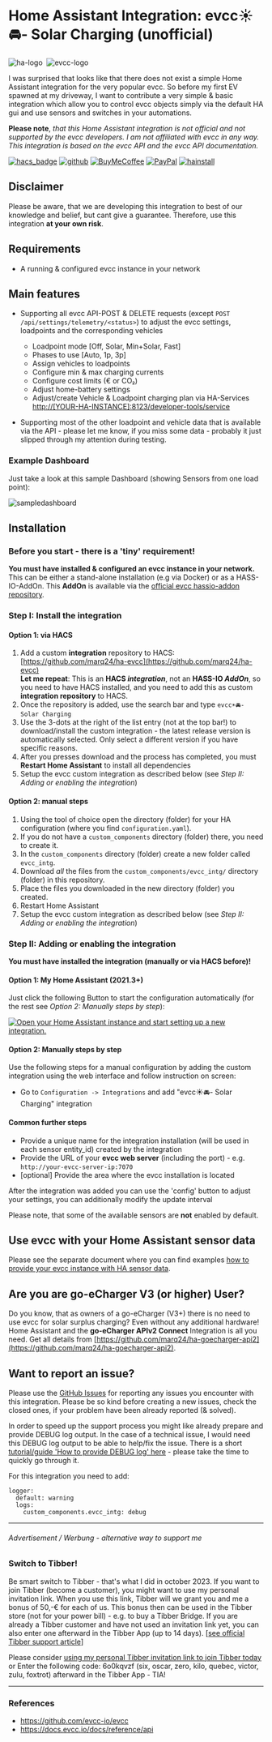 # Home Assistant Integration: __evcc☀️🚘- Solar Charging__ (unofficial)

![ha-logo](https://github.com/marq24/ha-evcc/raw/main/logo-ha.png)&nbsp;&nbsp;![evcc-logo](https://github.com/marq24/ha-evcc/raw/main/logo.png)

I was surprised that looks like that there does not exist a simple Home Assistant integration for the very popular evcc. So before my first EV spawned at my driveway, I want to contribute a very simple & basic integration which allow you to control evcc objects simply via the default HA gui and use sensors and switches in your automations.

__Please note__, _that this Home Assistant integration is not official and not supported by the evcc developers. I am not affiliated with evcc in any way. This integration is based on the evcc API and the evcc API documentation._

[![hacs_badge][hacsbadge]][hacs] [![github][ghsbadge]][ghs] [![BuyMeCoffee][buymecoffeebadge]][buymecoffee] [![PayPal][paypalbadge]][paypal] [![hainstall][hainstallbadge]][hainstall]

## Disclaimer

Please be aware, that we are developing this integration to best of our knowledge and belief, but cant give a guarantee. Therefore, use this integration **at your own risk**.

## Requirements

- A running & configured evcc instance in your network

## Main features

- Supporting all evcc API-POST & DELETE requests (except `POST /api/settings/telemetry/<status>`) to adjust the evcc settings, loadpoints and the corresponding vehicles
  - Loadpoint mode [Off, Solar, Min+Solar, Fast]
  - Phases to use [Auto, 1p, 3p]
  - Assign vehicles to loadpoints
  - Configure min & max charging currents
  - Configure cost limits (€ or CO₂)
  - Adjust home-battery settings
  - Adjust/create Vehicle & Loadpoint charging plan via HA-Services [http://[YOUR-HA-INSTANCE]:8123/developer-tools/service](http://[YOUR-HA-INSTANCE]:8123/developer-tools/service)
  
- Supporting most of the other loadpoint and vehicle data that is available via the API - please let me know, if you miss some data - probably it just slipped through my attention during testing.

### Example Dashboard

Just take a look at this sample Dashboard (showing Sensors from one load point):

![sampledashboard](https://github.com/marq24/ha-evcc/raw/main/sample-dashboard.png)

## Installation

### Before you start - there is a 'tiny' requirement!

**You must have installed & configured an evcc instance in your network.** This can be either a stand-alone installation (e.g via Docker) or as a HASS-IO-AddOn. This __AddOn__ is available via the [official evcc hassio-addon repository](https://github.com/evcc-io/hassio-addon).

### Step I: Install the integration

#### Option 1: via HACS

1. Add a custom **integration** repository to HACS: [https://github.com/marq24/ha-evcc](https://github.com/marq24/ha-evcc)<br/>**Let me repeat**: This is an **HACS _integration_**, not an **HASS-IO _AddOn_**, so you need to have HACS installed, and you need to add this as custom **integration repository** to HACS.
2. Once the repository is added, use the search bar and type `evcc☀️🚘- Solar Charging`
3. Use the 3-dots at the right of the list entry (not at the top bar!) to download/install the custom integration - the latest release version is automatically selected. Only select a different version if you have specific reasons.
4. After you presses download and the process has completed, you must __Restart Home Assistant__ to install all dependencies
5. Setup the evcc custom integration as described below (see _Step II: Adding or enabling the integration_)

  <!--1. In HACS Store, search for [***marq24/ha-evcc***]-->

#### Option 2: manual steps

1. Using the tool of choice open the directory (folder) for your HA configuration (where you find `configuration.yaml`).
2. If you do not have a `custom_components` directory (folder) there, you need to create it.
3. In the `custom_components` directory (folder) create a new folder called `evcc_intg`.
4. Download _all_ the files from the `custom_components/evcc_intg/` directory (folder) in this repository.
5. Place the files you downloaded in the new directory (folder) you created.
6. Restart Home Assistant
7. Setup the evcc custom integration as described below (see _Step II: Adding or enabling the integration_)

### Step II: Adding or enabling the integration

__You must have installed the integration (manually or via HACS before)!__

#### Option 1: My Home Assistant (2021.3+)

Just click the following Button to start the configuration automatically (for the rest see _Option 2: Manually steps by step_):

[![Open your Home Assistant instance and start setting up a new integration.](https://my.home-assistant.io/badges/config_flow_start.svg)](https://my.home-assistant.io/redirect/config_flow_start/?domain=evcc_intg)

#### Option 2: Manually steps by step

Use the following steps for a manual configuration by adding the custom integration using the web interface and follow instruction on screen:

- Go to `Configuration -> Integrations` and add "evcc☀️🚘- Solar Charging" integration

#### Common further steps 

- Provide a unique name for the integration installation (will be used in each sensor entity_id) created by the integration
- Provide the URL of your __evcc web server__ (including the port) - e.g. `http://your-evcc-server-ip:7070`
- [optional] Provide the area where the evcc installation is located

After the integration was added you can use the 'config' button to adjust your settings, you can additionally modify the update interval

Please note, that some of the available sensors are __not__ enabled by default.

## Use evcc with your Home Assistant sensor data

Please see the separate document where you can find examples [how to provide your evcc instance with HA sensor data](https://github.com/marq24/ha-evcc/blob/main/HA_AS_EVCC_SOURCE.md).

## Are you are go-eCharger V3 (or higher) User?

Do you know, that as owners of a go-eCharger (V3+) there is no need to use evcc for solar surplus charging? Even without any additional hardware! Home Assistant and the __go-eCharger APIv2 Connect__ Integration is all you need. Get all details from [https://github.com/marq24/ha-goecharger-api2](https://github.com/marq24/ha-goecharger-api2).

## Want to report an issue?

Please use the [GitHub Issues](https://github.com/marq24/ha-evcc/issues) for reporting any issues you encounter with this integration. Please be so kind before creating a new issues, check the closed ones, if your problem have been already reported (& solved).

In order to speed up the support process you might like already prepare and provide DEBUG log output. In the case of a technical issue, I would need this DEBUG log output to be able to help/fix the issue. There is a short [tutorial/guide 'How to provide DEBUG log' here](https://github.com/marq24/ha-senec-v3/blob/master/docs/HA_DEBUG.md) - please take the time to quickly go through it.

For this integration you need to add:
```
logger:
  default: warning
  logs:
    custom_components.evcc_intg: debug
```

---

###### Advertisement / Werbung - alternative way to support me

### Switch to Tibber!

Be smart switch to Tibber - that's what I did in october 2023. If you want to join Tibber (become a customer), you might want to use my personal invitation link. When you use this link, Tibber will we grant you and me a bonus of 50,-€ for each of us. This bonus then can be used in the Tibber store (not for your power bill) - e.g. to buy a Tibber Bridge. If you are already a Tibber customer and have not used an invitation link yet, you can also enter one afterward in the Tibber App (up to 14 days). [[see official Tibber support article](https://support.tibber.com/en/articles/4601431-tibber-referral-bonus#h_ae8df266c0)]

Please consider [using my personal Tibber invitation link to join Tibber today](https://invite.tibber.com/6o0kqvzf) or Enter the following code: 6o0kqvzf (six, oscar, zero, kilo, quebec, victor, zulu, foxtrot) afterward in the Tibber App - TIA!

---

### References

- https://github.com/evcc-io/evcc
- https://docs.evcc.io/docs/reference/api


[hacs]: https://hacs.xyz
[hacsbadge]: https://img.shields.io/badge/HACS-Custom-orange.svg?style=for-the-badge&logo=homeassistantcommunitystore&logoColor=ccc

[ghs]: https://github.com/sponsors/marq24
[ghsbadge]: https://img.shields.io/github/sponsors/marq24?style=for-the-badge&logo=github&logoColor=ccc&link=https%3A%2F%2Fgithub.com%2Fsponsors%2Fmarq24&label=Sponsors

[buymecoffee]: https://www.buymeacoffee.com/marquardt24
[buymecoffeebadge]: https://img.shields.io/badge/buy%20me%20a-coffee-blue.svg?style=for-the-badge&logo=buymeacoffee&logoColor=ccc

[paypal]: https://paypal.me/marq24
[paypalbadge]: https://img.shields.io/badge/paypal-me-blue.svg?style=for-the-badge&logo=paypal&logoColor=ccc

[hainstall]: https://my.home-assistant.io/redirect/config_flow_start/?domain=evcc_intg
[hainstallbadge]: https://img.shields.io/badge/dynamic/json?style=for-the-badge&logo=home-assistant&logoColor=ccc&label=usage&suffix=%20installs&cacheSeconds=15600&url=https://analytics.home-assistant.io/custom_integrations.json&query=$.evcc_intg.total
